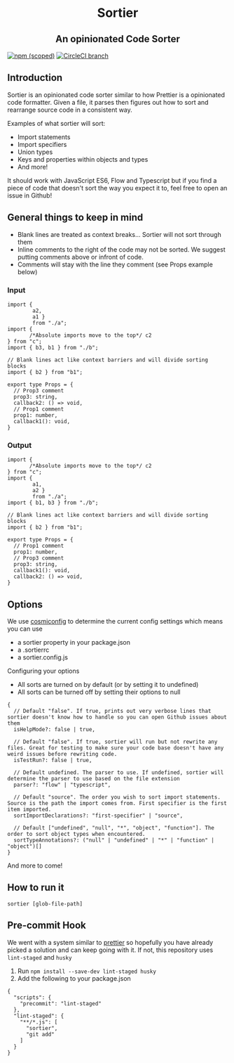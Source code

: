 <h1 align="center">Sortier</h1>
<h2 align="center">An opinionated Code Sorter</h2>

[![npm (scoped)](https://img.shields.io/npm/v/@snowcoders/sortier.svg)](https://www.npmjs.com/package/@snowcoders/sortier) 
[![CircleCI branch](https://img.shields.io/circleci/project/github/snowcoders/sortier/master.svg)](https://circleci.com/gh/snowcoders/sortier)

## Introduction
Sortier is an opinionated code sorter similar to how Prettier is a opinionated code formatter. Given a file, it parses then figures out how to sort and rearrange source code in a consistent way.

Examples of what sortier will sort:
 - Import statements
 - Import specifiers
 - Union types
 - Keys and properties within objects and types
 - And more!

It should work with JavaScript ES6, Flow and Typescript but if you find a piece of code that doesn't sort the way you expect it to, feel free to open an issue in Github!

## General things to keep in mind
 - Blank lines are treated as context breaks... Sortier will not sort through them
 - Inline comments to the right of the code may not be sorted. We suggest putting comments above or infront of code.
 - Comments will stay with the line they comment (see Props example below)
### Input
```
import { 
        a2, 
        a1 } 
        from "./a";
import { 
       /*Absolute imports move to the top*/ c2
} from "c";
import { b3, b1 } from "./b";

// Blank lines act like context barriers and will divide sorting blocks
import { b2 } from "b1";

export type Props = {
  // Prop3 comment
  prop3: string,
  callback2: () => void,
  // Prop1 comment
  prop1: number,
  callback1(): void,
}
```
### Output
```
import { 
       /*Absolute imports move to the top*/ c2
} from "c";
import { 
        a1, 
        a2 } 
        from "./a";
import { b1, b3 } from "./b";

// Blank lines act like context barriers and will divide sorting blocks
import { b2 } from "b1";

export type Props = {
  // Prop1 comment
  prop1: number,
  // Prop3 comment
  prop3: string,
  callback1(): void,
  callback2: () => void,
}
```

## Options

We use [cosmiconfig](https://www.npmjs.com/package/cosmiconfig) to determine the current config settings which means you can use
 - a sortier property in your package.json
 - a .sortierrc
 - a sortier.config.js

Configuring your options
 - All sorts are turned on by default (or by setting it to undefined)
 - All sorts can be turned off by setting their options to null
```
{
  // Default "false". If true, prints out very verbose lines that sortier doesn't know how to handle so you can open Github issues about them
  isHelpMode?: false | true,

  // Default "false". If true, sortier will run but not rewrite any files. Great for testing to make sure your code base doesn't have any weird issues before rewriting code.
  isTestRun?: false | true,

  // Default undefined. The parser to use. If undefined, sortier will determine the parser to use based on the file extension
  parser?: "flow" | "typescript",

  // Default "source". The order you wish to sort import statements. Source is the path the import comes from. First specifier is the first item imported.
  sortImportDeclarations?: "first-specifier" | "source",

  // Default ["undefined", "null", "*", "object", "function"]. The order to sort object types when encountered.
  sortTypeAnnotations?: ("null" | "undefined" | "*" | "function" | "object")[]
}
```
And more to come!

## How to run it
```
sortier [glob-file-path]
```

## Pre-commit Hook
We went with a system similar to [prettier](https://prettier.io/docs/en/precommit.html) so hopefully you have already picked a solution and can keep going with it. If not, this repository uses `lint-staged` and `husky`

1. Run `npm install --save-dev lint-staged husky`
2. Add the following to your package.json
```
{
  "scripts": {
    "precommit": "lint-staged"
  },
  "lint-staged": {
    "**/*.js": [
      "sortier",
      "git add"
    ]
  }
}
```
